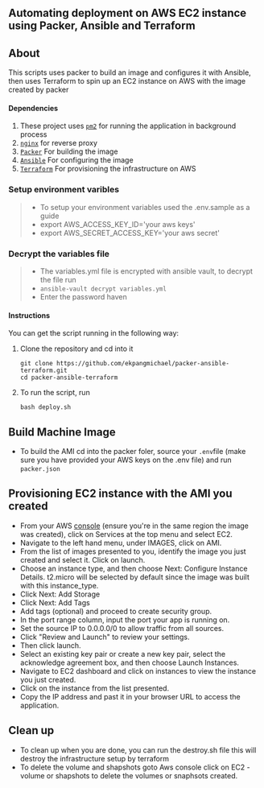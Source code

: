 ## Automating deployment on AWS EC2 instance using Packer, Ansible and Terraform

## About
This scripts uses packer to build an image and configures it with Ansible, then uses Terraform to spin up an EC2 instance on AWS with the image created by packer

#### Dependencies

1. These project uses [`pm2`](http://pm2.keymetrics.io/) for running the application in background process
2.  [`nginx`](https://www.nginx.com/) for reverse proxy
3. [`Packer`](https://packer.io/) For building the image
4. [`Ansible`](https://www.ansible.com/) For configuring the image
5. [`Terraform`](https://www.terraform.io/) For provisioning the infrastructure on AWS



### Setup environment varibles

>- To setup your environment variables used the .env.sample as a guide
>- export AWS_ACCESS_KEY_ID='your aws keys'
>- export AWS_SECRET_ACCESS_KEY='your aws secret'

### Decrypt the variables file

>- The variables.yml file is encrypted with ansible vault, to decrypt the file run
>- `ansible-vault decrypt variables.yml`
>- Enter the password haven

#### Instructions

You can get the script running in the following way:

1. Clone the repository and cd into it
   
	  ```
    git clone https://github.com/ekpangmichael/packer-ansible-terraform.git
    cd packer-ansible-terraform
    ```
2. To run the script, run
    ```
    bash deploy.sh
    ```
## Build Machine Image

- To build the AMI cd into the packer foler, source your `.env`file (make sure you have provided your AWS keys on the .env file) and run `packer.json`
## Provisioning EC2 instance with the AMI you created

- From your AWS [console](https://console.aws.amazon.com/ec2/v2/home) (ensure you're in the same region the image was created), click on Services at the top menu and select EC2.
- Navigate to the left hand menu, under IMAGES, click on AMI.
- From the list of images presented to you, identify the image you just created and select it. Click on launch.
- Choose an instance type, and then choose Next: Configure Instance Details. t2.micro will be selected by default since the image was built with this instance_type.
- Click Next: Add Storage
- Click Next: Add Tags
- Add tags (optional) and proceed to create security group.
- In the port range column, input the port your app is running on.
- Set the source IP to 0.0.0.0/0 to allow traffic from all sources.
- Click "Review and Launch" to review your settings.
- Then click launch.
- Select an existing key pair or create a new key pair, select the acknowledge agreement box, and then choose Launch Instances.
- Navigate to EC2 dashboard and click on instances to view the instance you just created.
- Click on the instance from the list presented.
- Copy the IP address and past it in your browser URL to access the application.

## Clean up
- To clean up when you are done, you can run the destroy.sh file
this will destroy the  infrastructure setup by terraform
- To delete the volume and shapshots goto Aws console click on EC2 - volume or shapshots to delete the volumes or snaphsots created.
